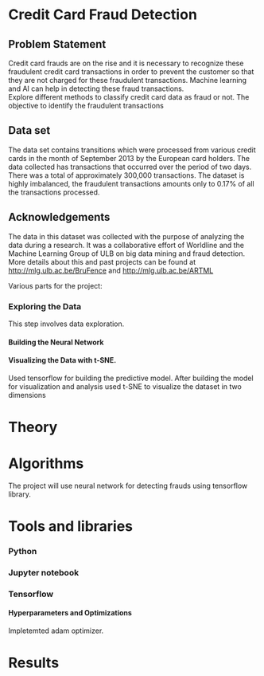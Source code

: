 # Credit Card Fraud Detection

## Problem Statement
Credit card frauds are on the rise and it is necessary to recognize these fraudulent credit card transactions in order to prevent the customer so that they are not charged for these fraudulent transactions. Machine learning and AI can help in detecting these fraud transactions.  
Explore different methods to classify credit card data as fraud or not. The objective to identify the fraudulent transactions

## Data set
The data set contains transitions which were processed from various credit cards in the month of September 2013 by the European card holders. The data collected has transactions that occurred over the period of two days. There was a total of approximately 300,000 transactions. 
The dataset is highly imbalanced, the fraudulent transactions amounts only to 0.17% of all the transactions processed.

## Acknowledgements
The data in this dataset was collected with the purpose of analyzing the data during a research. It was a collaborative effort of Worldline and the Machine Learning Group of ULB on big data mining and fraud detection. More details about this and past projects can be found at http://mlg.ulb.ac.be/BruFence and http://mlg.ulb.ac.be/ARTML

Various parts for the project:
### Exploring the Data
This step involves data exploration.
#### Building the Neural Network
#### Visualizing the Data with t-SNE.
Used tensorflow for building the predictive model. After building the model for visualization and analysis used t-SNE to visualize the dataset in two dimensions

# Theory

# Algorithms
 The project will use neural network for detecting frauds using tensorflow library. 
 
 ## 
 
 # Tools and libraries
 ### Python
 ### Jupyter notebook
 ### Tensorflow
 #### Hyperparameters and Optimizations
 Impletemted adam optimizer.

 #### 
 
# Results
